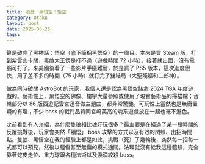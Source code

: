 ```yaml
---
title: 遊戲：黑悟空：悟空
category: Otaku
layout: post
date: 2025-06-25
tags:
---
```


算是破完了黑神話：悟空（底下簡稱黑悟空）的一周目。本來是買 Steam 版，打到紫雲山卡關，毒敵大王愣是打不過（遊戲時間 72 小時）。接著就出國，沒有電腦可打了。來美國後看了一些影片手癢難耐，於是買了 PS5 版本，這次進度很快，用了差不多的時間（75 小時）就打完了雙結局（大聖殘軀和二郎神）。

做為同時破關 AstroBot 的玩家，我個人還是認為黑悟空該拿 2024 TGA 年度遊戲的。藝術性上，黑悟空的佛像、樓宇大量參照或使用了現實藝術品的掃描檔；音樂部分以 86 版西遊記雲宮迅音做主題曲，都非常驚艷。可玩性上當然也是無庸置疑的有趣；不少 boss 的戰鬥品質同宮崎英高的魂系遊戲放在一起也毫不遜色。

之前看到有人介紹，為什麼隻狼相比魂好玩很多？最主要是在經過了某一段時間的反覆挑戰後，玩家會突然「頓悟」 boss 攻擊的方式以及有效的閃躲、出招時間點。隻狼、黑悟空在我的經驗上都是如此，挑戰（死）了幾輪後，突然每一招每一式都可以預見，然後以輕傷甚至無傷的模式通關。法環就沒有給我這種體驗，完全靠著蛇皮走位、重力球跟各種法術以及淚滴絞殺 boss。

